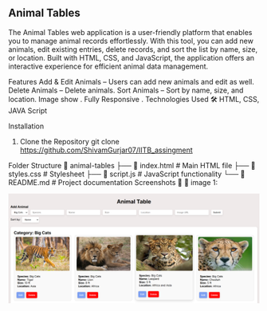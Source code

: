 ## Animal Tables 
The Animal Tables web application is a user-friendly platform that enables you to manage animal records effortlessly. With this tool, you can add new animals, edit existing entries, delete records, and sort the list by name, size, or location. Built with HTML, CSS, and JavaScript, the application offers an interactive experience for efficient animal data management.

Features 
 Add & Edit Animals – Users can add new animals and edit as well.
 Delete Animals – Delete animals.
 Sort Animals – Sort by name, size, and location.
 Image show .
 Fully Responsive .
Technologies Used 🛠
HTML, CSS, JAVA Script

Installation
1. Clone the Repository
git clone https://github.com/ShivamGurjar07/IITB_assingment


Folder Structure 
📁 animal-tables
├── 📄 index.html     # Main HTML file
├── 📄 styles.css     # Stylesheet
├── 📄 script.js      # JavaScript functionality
└── 📄 README.md      # Project documentation
Screenshots 📸
🔹 image 1: 

![alt text](image.png)
